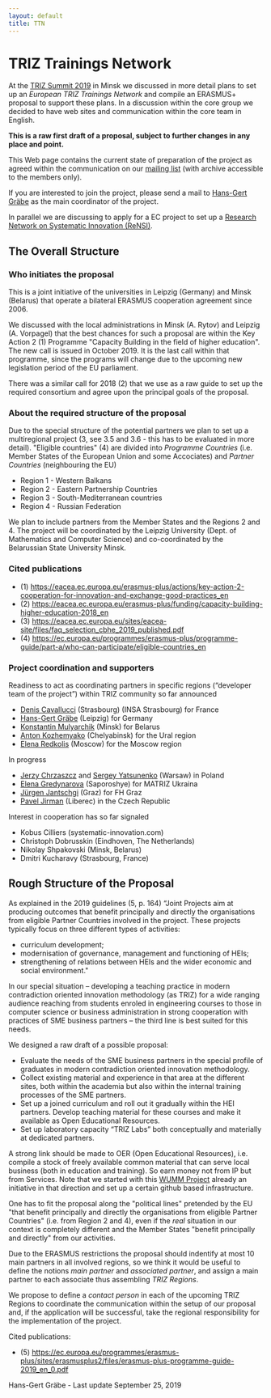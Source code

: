 ```yaml
---
layout: default
title: TTN
---
```


# TRIZ Trainings Network

At the [TRIZ Summit 2019](https://communities.by/events/triz-summit-2019-eng/)
in Minsk we discussed in more detail plans to set up an *European TRIZ
Trainings Network* and compile an ERASMUS+ proposal to support these plans.
In a discussion within the core group we decided to have web sites and
communication within the core team in English.  

**This is a raw first draft of a proposal, subject to further changes in any
  place and point.**

This Web page contains the current state of preparation of the project as
agreed within the communication on our [mailing
list](http://lists.informatik.uni-leipzig.de/mailman/listinfo/ttn) (with
archive accessible to the members only).

If you are interested to join the project, please send a mail to [Hans-Gert
Gräbe](http://bis.informatik.uni-leipzig.de/HansGertGraebe/) as the main
coordinator of the project.

In parallel we are discussing to apply for a EC project to set up a [Research
Network on Systematic Innovation (ReNSI)](ReNSI "wikilink"). 

## The Overall Structure

### Who initiates the proposal

This is a joint initiative of the universities in Leipzig (Germany) and Minsk
(Belarus) that operate a bilateral ERASMUS cooperation agreement since 2006.

We discussed with the local administrations in Minsk (A. Rytov) and Leipzig
(A. Vorpagel) that the best chances for such a proposal are within the Key
Action 2 (1) Programme "Capacity Building in the field of higher education".
The new call is issued in October 2019. It is the last call within that
programme, since the programs will change due to the upcoming new legislation
period of the EU parliament.

There was a similar call for 2018 (2) that we use as a raw guide to set up the
required consortium and agree upon the principal goals of the proposal.

### About the required structure of the proposal 

Due to the special structure of the potential partners we plan to set up a
multiregional project (3, see 3.5 and 3.6 - this has to be evaluated in more
detail). "Eligible countries" (4) are divided into *Programme Countries*
(i.e. Member States of the European Union and some Accociates) and *Partner
Countries* (neighbouring the EU)
* Region 1 - Western Balkans
* Region 2 - Eastern Partnership Countries
* Region 3 - South-Mediterranean countries
* Region 4 - Russian Federation

We plan to include partners from the Member States and the Regions 2 and 4.
The project will be coordinated by the Leipzig University (Dept. of
Mathematics and Computer Science) and co-coordinated by the Belarussian State
University Minsk.

### Cited publications
* (1) https://eacea.ec.europa.eu/erasmus-plus/actions/key-action-2-cooperation-for-innovation-and-exchange-good-practices_en
* (2) https://eacea.ec.europa.eu/erasmus-plus/funding/capacity-building-higher-education-2018_en
* (3) https://eacea.ec.europa.eu/sites/eacea-site/files/faq_selection_cbhe_2019_published.pdf
* (4) https://ec.europa.eu/programmes/erasmus-plus/programme-guide/part-a/who-can-participate/eligible-countries_en

### Project coordination and supporters 

Readiness to act as coordinating partners in specific regions (“developer team
of the project”) within TRIZ community so far announced

* [Denis Cavallucci](https://www.insa-strasbourg.fr/fr/denis-cavallucci/)
  (Strasbourg) (INSA Strasbourg) for France
* [Hans-Gert Gräbe](http://bis.informatik.uni-leipzig.de/HansGertGraebe/) (Leipzig)
  for Germany
* [Konstantin Mulyarchik](https://www.bsu.by/main.aspx?guid=245061) (Minsk) for Belarus
* [Anton Kozhemyako](https://bmtriz.ru/about/) (Chelyabinsk) for the Ural region
* [Elena Redkolis](https://www.facebook.com/eredkolis) (Moscow) for the Moscow region

In progress
* [Jerzy Chrzaszcz](https://www.pentacomp.pl/) and
  [Sergey Yatsunenko](https://novismo.com/?lang=en) (Warsaw) in Poland
* [Elena Gredynarova](https://www.facebook.com/elena.gredinarova) (Saporoshye)
  for MATRIZ Ukraina
* [Jürgen Jantschgi](https://www.jantschgi.at/) (Graz) for FH Graz
* [Pavel Jirman](http://iki-institut.cz/) (Liberec) in the Czech Republic

Interest in cooperation has so far signaled

* Kobus Cilliers (systematic-innovation.com)
* Christoph Dobrusskin (Eindhoven, The Netherlands)
* Nikolay Shpakovski (Minsk, Belarus)
* Dmitri Kucharavy (Strasbourg, France)

## Rough Structure of the Proposal

As explained in the 2019 guidelines (5, p. 164) “Joint Projects aim at
producing outcomes that benefit principally and directly the organisations
from eligible Partner Countries involved in the project. These projects
typically focus on three different types of activities:
* curriculum development; 
* modernisation of governance, management and functioning of HEIs;
* strengthening of relations between HEIs and the wider economic and social
  environment."

In our special situation – developing a teaching practice in modern
contradiction oriented innovation methodology (as TRIZ) for a wide ranging
audience reaching from students enroled in engineering courses to those in
computer science or business administration in strong cooperation with
practices of SME business partners – the third line is best suited for this
needs.

We designed a raw draft of a possible proposal:
* Evaluate the needs of the SME business partners in the special profile of
  graduates in modern contradiction oriented innovation methodology.
* Collect existing material and experience in that area at the different
  sites, both within the academia but also within the internal training
  processes of the SME partners.
* Set up a joined curriculum and roll out it gradually within the HEI
  partners.  Develop teaching material for these courses and make it available
  as Open Educational Resources.
* Set up laboratory capacity “TRIZ Labs” both conceptually and materially at
  dedicated partners.

A strong link should be made to OER (Open Educational Resources), i.e. compile
a stock of freely available common material that can serve local business
(both in education and training). So earn money not from IP but from Services.
Note that we started with this [WUMM Project](About.html) already an
initiative in that direction and set up a certain github based infrastructure.

One has to fit the proposal along the "political lines" pretended by the EU
"that benefit principally and directly the organisations from eligible Partner
Countries" (i.e. from Region 2 and 4), even if the *real* situation in our
context is completely different and the Member States "benefit principally and
directly" from our activities. 

Due to the ERASMUS restrictions the proposal should indentify at most 10 main
partners in all involved regions, so we think it would be useful to define the
notions *main partner* and *associated partner*, and assign a main partner to
each associate thus assembling *TRIZ Regions*.

We propose to define a *contact person* in each of the upcoming TRIZ Regions
to coordinate the communication within the setup of our proposal and, if the
application will be successful, take the regional responsibility for the
implementation of the project. 

Cited publications:
* (5) https://ec.europa.eu/programmes/erasmus-plus/sites/erasmusplus2/files/erasmus-plus-programme-guide-2019_en_0.pdf



Hans-Gert Gräbe - Last update September 25, 2019
